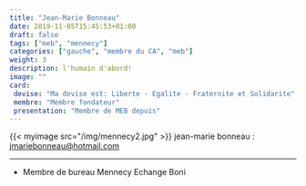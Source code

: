 ```yaml
---
title: "Jean-Marie Bonneau"
date: 2019-11-05T15:45:53+01:00
draft: false
tags: ["meb", "mennecy"]
categories: ["gauche", "membre du CA", "meb"]
weight: 3
description: l'humain d'abord!
image: ""
card:
 devise: "Ma devise est: Liberte - Egalite - Fraternite et Solidarite"
 membre: "Membre fondateur"
 presentation: "Membre de MEB depuis"
---
```


{{< myimage src="/img/mennecy2.jpg" >}}
jean-marie bonneau : <jmariebonneau@hotmail.com>


*** 
  * Membre de bureau  Mennecy Echange Boni
  
